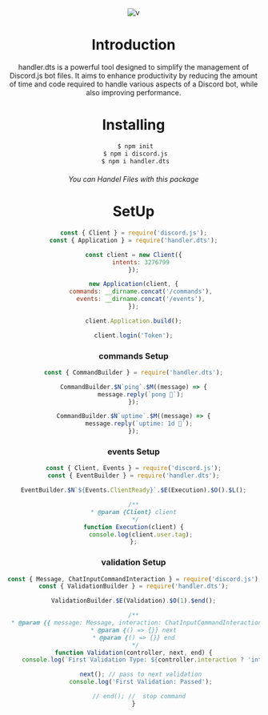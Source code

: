 <center>
<img src="https://nodei.co/npm/handler.dts.png?downloads=true&stars=true" alt="v">

# Introduction

handler.dts is a powerful tool designed to simplify the management of Discord.js bot files. It aims to enhance productivity by reducing the amount of time and code required to handle various aspects of a Discord bot, while also improving performance.

# Installing
 ```bash
  $ npm init
  $ npm i discord.js
  $ npm i handler.dts
 ```

<h6>You can Handel Files with this package</h6>

# SetUp
```js
const { Client } = require('discord.js');
const { Application } = require('handler.dts');

const client = new Client({
    intents: 3276799
});

new Application(client, {
    commands: __dirname.concat('/commands'),
    events: __dirname.concat('/events'),
});

client.Application.build();

client.login('Token');
```


### commands Setup

```js
const { CommandBuilder } = require('handler.dts');

CommandBuilder.$N`ping`.$M((message) => {
    message.reply(`pong 🏓`);
});

CommandBuilder.$N`uptime`.$M((message) => {
    message.reply(`uptime: 1d 🌄`); 
});
```

### events Setup

```js
const { Client, Events } = require('discord.js');
const { EventBuilder } = require('handler.dts');

EventBuilder.$N`${Events.ClientReady}`.$E(Execution).$O().$L();

/**
 * @param {Client} client 
 */
function Execution(client) {
    console.log(client.user.tag);
};
```

### validation Setup

```js
const { Message, ChatInputCommandInteraction } = require('discord.js');
const { ValidationBuilder } = require('handler.dts');

ValidationBuilder.$E(Validation).$O(1).$end();

/**
 * @param {{ message: Message, interaction: ChatInputCommandInteraction}} controller 
 * @param {() => {}} next 
 * @param {() => {}} end 
 */
function Validation(controller, next, end) {
    console.log(`First Validation Type: ${controller.interaction ? 'interaction' : 'message'}`);

    next(); // pass to next validation
    console.log('First Validation: Passed');

    // end(); //  stop command 
}
```
</center>